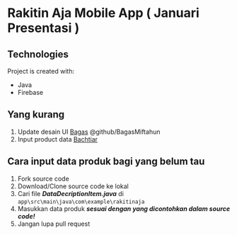# Rakitin Aja Mobile App ( Januari Presentasi )
	
## Technologies
Project is created with:
* Java
* Firebase

## Yang kurang
1. Update desain UI [Bagas](https://github.com/bagasmiftahun) @github/BagasMiftahun 
2. Input product data [Bachtiar](https://github.com/pencarimeki)

## Cara input data produk bagi yang belum tau
1. Fork source code
2. Download/Clone source code ke lokal
3. Cari file ***DataDecriptionItem.java*** di ```app\src\main\java\com\example\rakitinaja```
4. Masukkan data produk ***sesuai dengan yang dicontohkan dalam source code!***
5. Jangan lupa pull request



